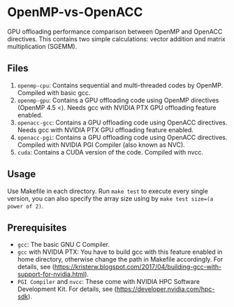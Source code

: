 # OpenMP-vs-OpenACC
GPU offloading performance comparison between OpenMP and OpenACC directives.
This contains two simple calculations: vector addition and matrix multiplication (SGEMM).

## Files
1. `openmp-cpu`: Contains sequential and multi-threaded codes by OpenMP. Compiled with basic gcc.
2. `openmp-gpu`: Contains a GPU offloading code using OpenMP directives (OpenMP 4.5 <). Needs gcc with NVIDIA PTX GPU offloading feature enabled.
3. `openacc-gcc`: Contains a GPU offloading code using OpenACC directives. Needs gcc with NVIDIA PTX GPU offloading feature enabled.
4. `openacc-pgi`: Contains a GPU offloading code using OpenACC directives. Compiled with NVIDIA PGI Compiler (also known as NVC).
5. `cuda`: Contains a CUDA version of the code. Compiled with nvcc.

## Usage
Use Makefile in each directory. Run `make test` to execute every single version, you can also specify the array size using by `make test size=(a power of 2)`.

## Prerequisites
* `gcc`: The basic GNU C Compiler.
* `gcc` with NVIDIA PTX: You have to build gcc with this feature enabled in home directory, otherwise change the path in Makefile accordingly. For details, see (https://kristerw.blogspot.com/2017/04/building-gcc-with-support-for-nvidia.html).
* `PGI Compiler` and `nvcc`: These come with NVIDIA HPC Software Development Kit. For details, see (https://developer.nvidia.com/hpc-sdk).
